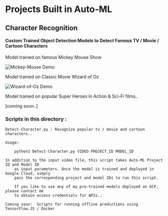 
# Projects Built in Auto-ML

## Character Recognition

#### Custom Trained Object Detection Models to Detect Famous TV / Movie / Cartoon Characters

Model trained on famous Mickey Mouse Show

![Mickey-Mouse Demo](demos/mickey-mouse.gif)

Model trained on Classic Movie Wizard of Oz 

![Wizard-of-Oz Demo](demos/wizard-of-oz.gif)

Model trained on popular Super Heroes in Action & Sci-Fi films..

[coming soon..]

### Scripts in this directory :

	Detect-Character.py : Recognize popular tv / movie and cartoon characters..

	Usage:

		python3 Detect-Character.py VIDEO PROJECT_ID MODEL_ID
	
	In addition to the input video file, this script takes Auto-ML Project ID and Model ID
        as input parameters. Once the model is trained and deployed in Google Cloud, simply
        pass the corresponding project and model IDs to run this script.

        If you like to use any of my pre-trained models deployed on GCP, please contact me
        to obtain access credentials for APIs..

	Coming soon:  Scripts for running offline predictions using TensorFlow.JS / Docker

